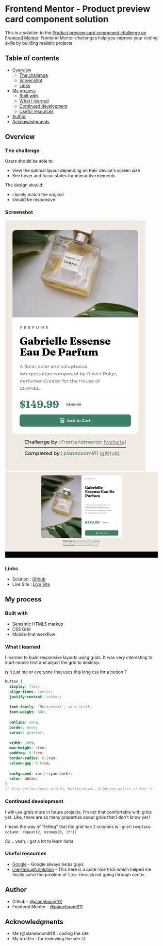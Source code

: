 # Frontend Mentor - Product preview card component solution

This is a solution to the [Product preview card component challenge on Frontend Mentor](https://www.frontendmentor.io/challenges/product-preview-card-component-GO7UmttRfa). Frontend Mentor challenges help you improve your coding skills by building realistic projects. 

## Table of contents

- [Overview](#overview)
  - [The challenge](#the-challenge)
  - [Screenshot](#screenshot)
  - [Links](#links)
- [My process](#my-process)
  - [Built with](#built-with)
  - [What I learned](#what-i-learned)
  - [Continued development](#continued-development)
  - [Useful resources](#useful-resources)
- [Author](#author)
- [Acknowledgments](#acknowledgments)

## Overview

### The challenge

Users should be able to:

- View the optimal layout depending on their device's screen size
- See hover and focus states for interactive elements

The design should:

- closely match the original
- should be responsive

### Screenshot

![mobile screenshot](./images/scrnMobile.png)
![desktop screenshot](./images/scrnDesktop.png)

### Links

- Solution : [Github](https://github.com/planeboom911/product_card_component)
- Live Site : [Live Site](https//planeboom911.github.io/product_card_component)

## My process

### Built with

- Semantic HTML5 markup
- CSS Grid
- Mobile-first workflow

### What I learned

I learned to build responsive layouts using grids. It was very interesting to start mobile first
and adjust the grid to desktop.

is it just me or everyone that uses this long css
for a button ?

```css
button {
  display: flex;
  align-items: center;
  justify-content: center;

  font-family: 'Montserrat', sans-serif;
  font-weight: 600;

  outline: none;
  border: none;
  cursor: pointer;

  width: 100%;
  max-height: 3rem;
  padding: 0.5rem;
  border-radius: 0.5rem;
  column-gap: 0.5rem;
  
  background: var(--cyan-dark);
  color: white;
}
/* Also button:focus-within, button:hover, & button:active states */
```

### Continued development

I will use grids more in future projects, I'm not that comfortable with grids yet. Like, there are so many
properties about grids that I don't know yet !

I mean the way of "telling" that the grid has 2 columns is :
`grid-template-column: repeat(2, minmax(0, 1fr))`

So... yeah, I got a lot to learn haha

### Useful resources

- [Google](https://www.google.com) - Google always helps guys
- [line-through solution](https://stackoverflow.com/a/72434985) - This here is a quite nice trick which helped me finally solve the problem of `line-through` not going through center.

## Author

- Github - [@planeboom911](https://github.com/planeboom911)
- Frontend Mentor - [@planeboom911](https://www.frontendmentor.io/profile/planeboom911)

## Acknowledgments

- Me (@planeboom911) : coding the site
- My brother : for reviewing the site :D